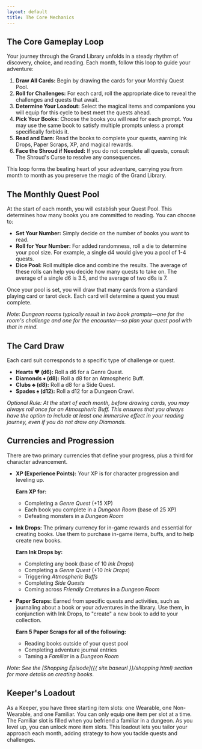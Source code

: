 ```yaml
---
layout: default
title: The Core Mechanics
---
```


## The Core Gameplay Loop
Your journey through the Grand Library unfolds in a steady rhythm of discovery, choice, and reading. Each month, follow this loop to guide your adventure:

1.  **Draw All Cards:** Begin by drawing the cards for your Monthly Quest Pool.
2.  **Roll for Challenges:** For each card, roll the appropriate dice to reveal the challenges and quests that await.
3.  **Determine Your Loadout:** Select the magical items and companions you will equip for this cycle to best meet the quests ahead.
4.  **Pick Your Books:** Choose the books you will read for each prompt. You may use the same book to satisfy multiple prompts unless a prompt specifically forbids it.
5.  **Read and Earn:** Read the books to complete your quests, earning Ink Drops, Paper Scraps, XP, and magical rewards.
6.  **Face the Shroud if Needed:** If you do not complete all quests, consult The Shroud's Curse to resolve any consequences.

This loop forms the beating heart of your adventure, carrying you from month to month as you preserve the magic of the Grand Library.

## The Monthly Quest Pool
At the start of each month, you will establish your Quest Pool. This determines how many books you are committed to reading. You can choose to:

* **Set Your Number:** Simply decide on the number of books you want to read.
* **Roll for Your Number:** For added randomness, roll a die to determine your pool size. For example, a single d4 would give you a pool of 1-4 quests.
* **Dice Pool:** Roll multiple dice and combine the results. The average of these rolls can help you decide how many quests to take on. The average of a single d6 is 3.5, and the average of two d6s is 7.

Once your pool is set, you will draw that many cards from a standard playing card or tarot deck. Each card will determine a quest you must complete.

*Note: Dungeon rooms typically result in two book prompts—one for the room's challenge and one for the encounter—so plan your quest pool with that in mind.*

## The Card Draw
Each card suit corresponds to a specific type of challenge or quest.

* **Hearts ♥ (d6):** Roll a d6 for a Genre Quest.
* **Diamonds ♦ (d8):** Roll a d8 for an Atmospheric Buff.
* **Clubs ♣ (d8):** Roll a d8 for a Side Quest.
* **Spades ♠ (d12):** Roll a d12 for a Dungeon Crawl.

*Optional Rule: At the start of each month, before drawing cards, you may always roll once for an Atmospheric Buff. This ensures that you always have the option to include at least one immersive effect in your reading journey, even if you do not draw any Diamonds.*

## Currencies and Progression
There are two primary currencies that define your progress, plus a third for character advancement.

* **XP (Experience Points):** Your XP is for character progression and leveling up.

    **Earn XP for:**
    *  Completing a *Genre Quest* (+15 XP)
    *  Each book you complete in a *Dungeon Room* (base of 25 XP)
    *  Defeating monsters in a *Dungeon Room* 
* **Ink Drops:** The primary currency for in-game rewards and essential for creating books.  Use them to purchase in-game items, buffs, and to help create new books.

    **Earn Ink Drops by:**
    *  Completing any book (base of 10 *Ink Drops*)
    *  Completing a *Genre Quest* (+10 *Ink Drops*)
    *  Triggering *Atmospheric Buffs*
    *  Completing *Side Quests*
    *  Coming across *Friendly Creatures* in a *Dungeon Room*
* **Paper Scraps:** Earned from specific quests and activities, such as journaling about a book or your adventures in the library. Use them, in conjunction with Ink Drops, to "create" a new book to add to your collection.

    **Earn 5 Paper Scraps for all of the following:**
    *  Reading books outside of your quest pool 
    *  Completing adventure journal entries 
    *  Taming a *Familiar* in a *Dungeon Room*

*Note: See the [Shopping Episode]({{ site.baseurl }}/shopping.html) section for more details on creating books.*

## Keeper's Loadout
As a Keeper, you have three starting item slots: one Wearable, one Non-Wearable, and one Familiar. You can only equip one item per slot at a time. The Familiar slot is filled when you befriend a familiar in a dungeon. As you level up, you can unlock more item slots. This loadout lets you tailor your approach each month, adding strategy to how you tackle quests and challenges.